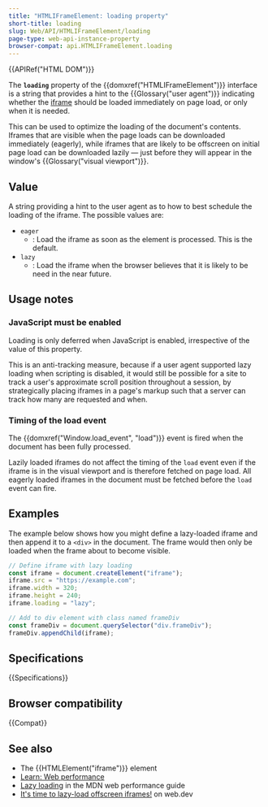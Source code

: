 ```yaml
---
title: "HTMLIFrameElement: loading property"
short-title: loading
slug: Web/API/HTMLIFrameElement/loading
page-type: web-api-instance-property
browser-compat: api.HTMLIFrameElement.loading
---
```


{{APIRef("HTML DOM")}}

The **`loading`** property of the {{domxref("HTMLIFrameElement")}} interface is a string that provides a hint to the {{Glossary("user agent")}} indicating whether the [iframe](/en-US/docs/Web/HTML/Element/iframe) should be loaded immediately on page load, or only when it is needed.

This can be used to optimize the loading of the document's contents.
Iframes that are visible when the page loads can be downloaded immediately (eagerly), while iframes that are likely to be offscreen on initial page load can be downloaded lazily — just before they will appear in the window's {{Glossary("visual viewport")}}.

## Value

A string providing a hint to the user agent as to how to best schedule the loading of the iframe.
The possible values are:

- `eager`
  - : Load the iframe as soon as the element is processed.
    This is the default.
- `lazy`
  - : Load the iframe when the browser believes that it is likely to be need in the near future.

## Usage notes

### JavaScript must be enabled

Loading is only deferred when JavaScript is enabled, irrespective of the value of this property.

This is an anti-tracking measure, because if a user agent supported lazy loading when scripting is disabled, it would still be possible for a site to track a user's approximate scroll position throughout a session, by strategically placing iframes in a page's markup such that a server can track how many are requested and when.

### Timing of the load event

The {{domxref("Window.load_event", "load")}} event is fired when the document has been fully processed.

Lazily loaded iframes do not affect the timing of the `load` event even if the iframe is in the visual viewport and is therefore fetched on page load.
All eagerly loaded iframes in the document must be fetched before the `load` event can fire.

## Examples

The example below shows how you might define a lazy-loaded iframe and then append it to a `<div>` in the document.
The frame would then only be loaded when the frame about to become visible.

```js
// Define iframe with lazy loading
const iframe = document.createElement("iframe");
iframe.src = "https://example.com";
iframe.width = 320;
iframe.height = 240;
iframe.loading = "lazy";

// Add to div element with class named frameDiv
const frameDiv = document.querySelector("div.frameDiv");
frameDiv.appendChild(iframe);
```

## Specifications

{{Specifications}}

## Browser compatibility

{{Compat}}

## See also

- The {{HTMLElement("iframe")}} element
- [Learn: Web performance](/en-US/docs/Learn_web_development/Extensions/Performance)
- [Lazy loading](/en-US/docs/Web/Performance/Guides/Lazy_loading) in the MDN web performance guide
- [It's time to lazy-load offscreen iframes!](https://web.dev/articles/iframe-lazy-loading) on web.dev
